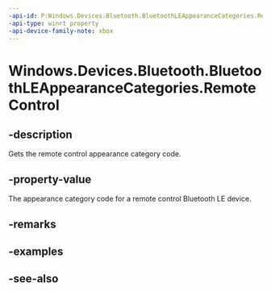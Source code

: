 ```yaml
---
-api-id: P:Windows.Devices.Bluetooth.BluetoothLEAppearanceCategories.RemoteControl
-api-type: winrt property
-api-device-family-note: xbox
---
```


<!-- Property syntax
public ushort RemoteControl { get; }
-->

# Windows.Devices.Bluetooth.BluetoothLEAppearanceCategories.RemoteControl

## -description
Gets the remote control appearance category code.

## -property-value
The appearance category code for a remote control Bluetooth LE device.

## -remarks

## -examples

## -see-also
